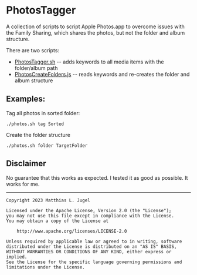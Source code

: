 # PhotosTagger

A collection of scripts to script Apple Photos.app to overcome
issues with the Family Sharing, which shares the photos, but not
the folder and album structure.

There are two scripts:
- [PhotosTagger.sh](src/PhotosTagger.js) -- adds keywords to all media items with the folder/album path
- [PhotosCreateFolders.js](src/PhotosCreateFolders.js) -- reads keywords and re-creates the folder and album structure

## Examples:

Tag all photos in sorted folder:
```shell
./photos.sh tag Sorted
```

Create the folder structure 
```shell
./photos.sh folder TargetFolder
```

## Disclaimer

No guarantee that this works as expected. I tested it as good
as possible. It works for me.

---
```
Copyright 2023 Matthias L. Jugel

Licensed under the Apache License, Version 2.0 (the "License");
you may not use this file except in compliance with the License.
You may obtain a copy of the License at

    http://www.apache.org/licenses/LICENSE-2.0

Unless required by applicable law or agreed to in writing, software
distributed under the License is distributed on an "AS IS" BASIS,
WITHOUT WARRANTIES OR CONDITIONS OF ANY KIND, either express or implied.
See the License for the specific language governing permissions and
limitations under the License.
```
